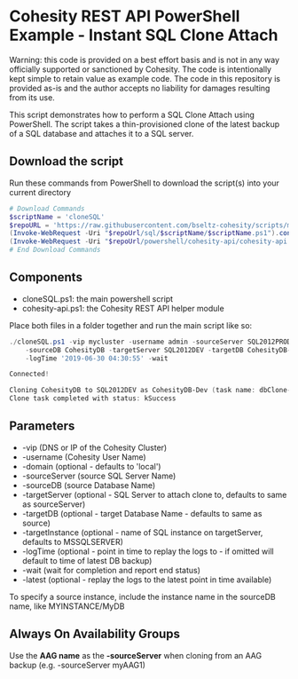 # Cohesity REST API PowerShell Example - Instant SQL Clone Attach

Warning: this code is provided on a best effort basis and is not in any way officially supported or sanctioned by Cohesity. The code is intentionally kept simple to retain value as example code. The code in this repository is provided as-is and the author accepts no liability for damages resulting from its use.

This script demonstrates how to perform a SQL Clone Attach using PowerShell. The script takes a thin-provisioned clone of the latest backup of a SQL database and attaches it to a SQL server.

## Download the script

Run these commands from PowerShell to download the script(s) into your current directory

```powershell
# Download Commands
$scriptName = 'cloneSQL'
$repoURL = 'https://raw.githubusercontent.com/bseltz-cohesity/scripts/master'
(Invoke-WebRequest -Uri "$repoUrl/sql/$scriptName/$scriptName.ps1").content | Out-File "$scriptName.ps1"; (Get-Content "$scriptName.ps1") | Set-Content "$scriptName.ps1"
(Invoke-WebRequest -Uri "$repoUrl/powershell/cohesity-api/cohesity-api.ps1").content | Out-File cohesity-api.ps1; (Get-Content cohesity-api.ps1) | Set-Content cohesity-api.ps1
# End Download Commands
```

## Components

* cloneSQL.ps1: the main powershell script
* cohesity-api.ps1: the Cohesity REST API helper module

Place both files in a folder together and run the main script like so:

```powershell
./cloneSQL.ps1 -vip mycluster -username admin -sourceServer SQL2012PROD `
    -sourceDB CohesityDB -targetServer SQL2012DEV -targetDB CohesityDB-Dev `
    -logTime '2019-06-30 04:30:55' -wait

Connected!

Cloning CohesityDB to SQL2012DEV as CohesityDB-Dev (task name: dbClone-1562532529000000)
Clone task completed with status: kSuccess
```

## Parameters

* -vip (DNS or IP of the Cohesity Cluster)
* -username (Cohesity User Name)
* -domain (optional - defaults to 'local')
* -sourceServer (source SQL Server Name)
* -sourceDB (source Database Name)
* -targetServer (optional - SQL Server to attach clone to, defaults to same as sourceServer)
* -targetDB (optional - target Database Name - defaults to same as source)
* -targetInstance (optional - name of SQL instance on targetServer, defaults to MSSQLSERVER)
* -logTime (optional - point in time to replay the logs to - if omitted will default to time of latest DB backup)
* -wait (wait for completion and report end status)
* -latest (optional - replay the logs to the latest point in time available)

To specify a source instance, include the instance name in the sourceDB name, like MYINSTANCE/MyDB

## Always On Availability Groups

Use the **AAG name** as the **-sourceServer** when cloning from an AAG backup (e.g. -sourceServer myAAG1)
